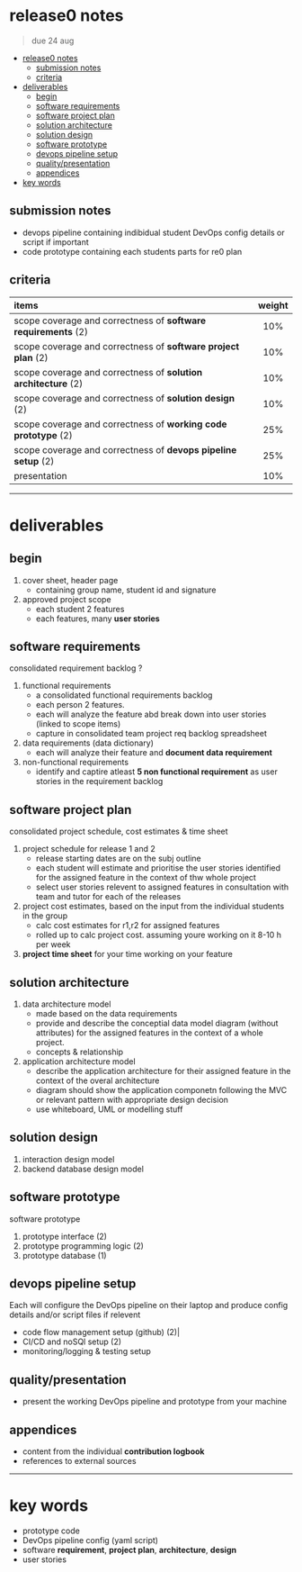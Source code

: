 # release0 notes

> due 24 aug

- [release0 notes](#release0-notes)
	- [submission notes](#submission-notes)
	- [criteria](#criteria)
- [deliverables](#deliverables)
	- [begin](#begin)
	- [software requirements](#software-requirements)
	- [software project plan](#software-project-plan)
	- [solution architecture](#solution-architecture)
	- [solution design](#solution-design)
	- [software prototype](#software-prototype)
	- [devops pipeline setup](#devops-pipeline-setup)
	- [quality/presentation](#qualitypresentation)
	- [appendices](#appendices)
- [key words](#key-words)

## submission notes

- devops pipeline containing indibidual student DevOps config details or script if important
- code prototype containing each students parts for re0 plan



## criteria

| items                                                            | weight |
|:-----------------------------------------------------------------|:------:|
| scope coverage and correctness of **software requirements** (2)  |  10%   |
| scope coverage and correctness of **software project plan** (2)  |  10%   |
| scope coverage and correctness of **solution architecture** (2)  |  10%   |
| scope coverage and correctness of **solution design** (2)        |  10%   |
| scope coverage and correctness of **working code prototype** (2) |  25%   |
| scope coverage and correctness of **devops pipeline setup** (2)  |  25%   |
| presentation                                                     |  10%   |

---

# deliverables

## begin

1. cover sheet, header page
	- containing group name, student id and signature
2. approved project scope
	- each student 2 features
	- each features, many **user stories**

## software requirements

consolidated requirement backlog ?

1. functional requirements
	- a consolidated functional requirements backlog
	- each person 2 features.
	- each will analyze the feature abd break down into user stories (linked to scope items)
	- capture in consolidated team project req backlog spreadsheet
2. data requirements (data dictionary)
	- each will analyze their feature and **document data requirement**
3. non-functional requirements
	- identify and captire atleast **5 non functional requirement** as user stories in the requirement backlog

## software project plan

consolidated project schedule, cost estimates & time sheet

1. project schedule for release 1 and 2
	- release starting dates are on the subj outline
	- each student will estimate and prioritise the user stories identified for the assigned feature in the context of thw whole project
	- select user stories relevent to assigned features in consultation with team and tutor for each of the releases
2. project cost estimates, based on the input from the individual students in the group
	- calc cost estimates for r1,r2 for assigned features
	- rolled up to calc project cost. assuming youre working on it 8-10 h per week
3. **project time sheet** for your time working on your feature

## solution architecture

1. data architecture model
	- made based on the data requirements
	- provide and describe the conceptial data model diagram (without attributes) for the assigned features in the context of a whole project.
	- concepts & relationship
2. application architecture model
	- describe the application architecture for their assigned feature in the context of the overal architecture
	- diagram should show the application componetn following the MVC or relevant pattern with appropriate design decision
	- use whiteboard, UML or modelling stuff

## solution design

1. interaction design model
2. backend database design model

## software prototype

software prototype

1. prototype interface (2)
2. prototype programming logic (2)
3. prototype database (1)

## devops pipeline setup

Each will configure the DevOps pipeline on their laptop and produce config details and/or script files if relevent

- code flow management setup (github) (2)|
- CI/CD and noSQl setup (2)
- monitoring/logging & testing setup

## quality/presentation

- present the working DevOps pipeline and prototype from your machine

## appendices

- content from the individual **contribution logbook**
- references to external sources

---

# key words

- prototype code
- DevOps pipeline config (yaml script)
- software **requirement**, **project plan**, **architecture**, **design**
- user stories